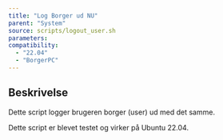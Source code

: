 ```yaml
---
title: "Log Borger ud NU"
parent: "System"
source: scripts/logout_user.sh
parameters:
compatibility:  
  - "22.04"
  - "BorgerPC"
---
```


## Beskrivelse
Dette script logger brugeren borger (user) ud med det samme.

Dette script er blevet testet og virker på Ubuntu 22.04.